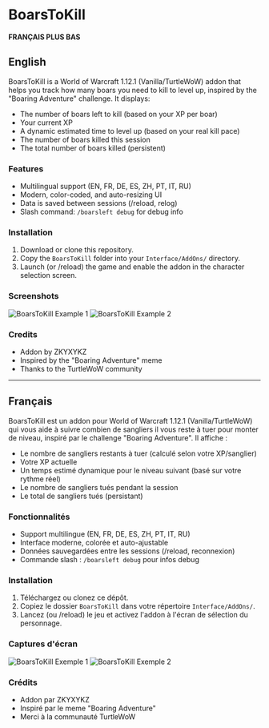 # BoarsToKill

**FRANÇAIS PLUS BAS**

## English

BoarsToKill is a World of Warcraft 1.12.1 (Vanilla/TurtleWoW) addon that helps you track how many boars you need to kill to level up, inspired by the "Boaring Adventure" challenge. It displays:
- The number of boars left to kill (based on your XP per boar)
- Your current XP
- A dynamic estimated time to level up (based on your real kill pace)
- The number of boars killed this session
- The total number of boars killed (persistent)

### Features
- Multilingual support (EN, FR, DE, ES, ZH, PT, IT, RU)
- Modern, color-coded, and auto-resizing UI
- Data is saved between sessions (/reload, relog)
- Slash command: `/boarsleft debug` for debug info

### Installation
1. Download or clone this repository.
2. Copy the `BoarsToKill` folder into your `Interface/AddOns/` directory.
3. Launch (or /reload) the game and enable the addon in the character selection screen.

### Screenshots
![BoarsToKill Example 1](screenshots/boarstokill_1.png)
![BoarsToKill Example 2](screenshots/boarstokill_2.png)

### Credits
- Addon by ZKYXYKZ
- Inspired by the "Boaring Adventure" meme
- Thanks to the TurtleWoW community

---

## Français

BoarsToKill est un addon pour World of Warcraft 1.12.1 (Vanilla/TurtleWoW) qui vous aide à suivre combien de sangliers il vous reste à tuer pour monter de niveau, inspiré par le challenge "Boaring Adventure". Il affiche :
- Le nombre de sangliers restants à tuer (calculé selon votre XP/sanglier)
- Votre XP actuelle
- Un temps estimé dynamique pour le niveau suivant (basé sur votre rythme réel)
- Le nombre de sangliers tués pendant la session
- Le total de sangliers tués (persistant)

### Fonctionnalités
- Support multilingue (EN, FR, DE, ES, ZH, PT, IT, RU)
- Interface moderne, colorée et auto-ajustable
- Données sauvegardées entre les sessions (/reload, reconnexion)
- Commande slash : `/boarsleft debug` pour infos debug

### Installation
1. Téléchargez ou clonez ce dépôt.
2. Copiez le dossier `BoarsToKill` dans votre répertoire `Interface/AddOns/`.
3. Lancez (ou /reload) le jeu et activez l'addon à l'écran de sélection du personnage.

### Captures d'écran
![BoarsToKill Exemple 1](screenshots/boarstokill_1.png)
![BoarsToKill Exemple 2](screenshots/boarstokill_2.png)

### Crédits
- Addon par ZKYXYKZ
- Inspiré par le meme "Boaring Adventure"
- Merci à la communauté TurtleWoW
